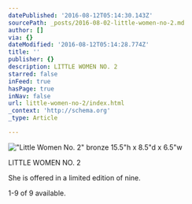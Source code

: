 ```yaml
---
datePublished: '2016-08-12T05:14:30.143Z'
sourcePath: _posts/2016-08-02-little-women-no-2.md
author: []
via: {}
dateModified: '2016-08-12T05:14:28.774Z'
title: ''
publisher: {}
description: LITTLE WOMEN NO. 2
starred: false
inFeed: true
hasPage: true
inNav: false
url: little-women-no-2/index.html
_context: 'http://schema.org'
_type: Article

---
```

!["Little Women No. 2"  bronze                                                                           15.5"h x 8.5"d x 6.5"w](https://s3-us-west-2.amazonaws.com/the-grid-img/p/7a067756b95f4f0bb1e71d877bf4b7a3403f346c.jpg)

LITTLE WOMEN NO. 2

She is offered in a limited edition of nine.

1-9 of 9 available.